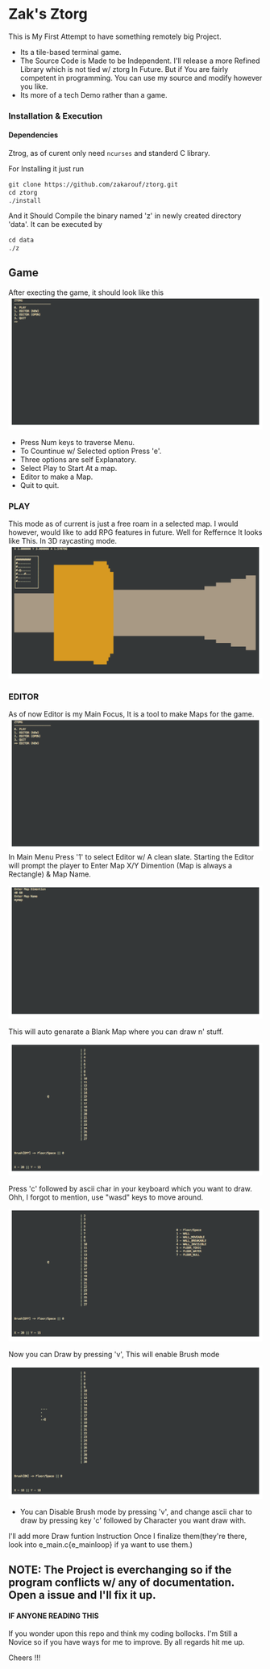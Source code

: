 # Zak's Ztorg

This is My First Attempt to have something remotely big Project.

- Its a tile-based terminal game.
- The Source Code is Made to be Independent. I'll release a more Refined Library which is not tied w/ ztorg In Future. But if You are fairly competent in programming. You can use my source and modify however you like.
- Its more of a tech Demo rather than a game.

### Installation & Execution

#### Dependencies
Ztrog, as of curent only need ```ncurses``` and standerd C library.

For Installing it just run
```
git clone https://github.com/zakarouf/ztorg.git
cd ztorg
./install
```
And it Should Compile the binary named 'z' in newly created directory 'data'.
It can be executed by
```
cd data
./z
```
## Game

After execting the game, it should look like this
![main_menu](https://github.com/zakarouf/ztorg/blob/master/doc/scr/main_menu.png?raw=true)
- Press Num keys to traverse Menu.
- To Countinue w/ Selected option Press 'e'.
- Three options are self Explanatory.
- Select Play to Start At a map.
- Editor to make a Map. 
- Quit to quit.

### PLAY 
This mode as of current is just a free roam in a selected map.
I would however, would like to add RPG features in future.
Well for Reffernce It looks like This. In 3D raycasting mode.
![play](https://github.com/zakarouf/ztorg/blob/master/doc/scr/play.png?raw=true)
### EDITOR
As of now Editor is my Main Focus, It is a tool to make Maps for the game.
![editor_select](https://github.com/zakarouf/ztorg/blob/master/doc/scr/editor_select.png?raw=true)
In Main Menu Press '1' to select Editor w/ A clean slate.
Starting the Editor will prompt the player to Enter Map X/Y Dimention (Map is always a Rectangle) & Map Name.

![editor_setup](https://github.com/zakarouf/ztorg/blob/master/doc/scr/editor_setup.png?raw=true)

This will auto genarate a Blank Map where you can draw n' stuff.

![e_intro](https://github.com/zakarouf/ztorg/blob/master/doc/scr/e_intro.png?raw=true)

Press 'c' followed by ascii char in your keyboard which you want to draw.
Ohh, I forgot to mention, use "wasd" keys to move around.

![e_c](https://github.com/zakarouf/ztorg/blob/master/doc/scr/change_tile_0.png?raw=true)

Now you can Draw by pressing 'v', This will enable Brush mode

![move](https://github.com/zakarouf/ztorg/blob/master/doc/scr/move_brush_on.png?raw=true)

- You can Disable Brush mode by pressing 'v', and change ascii char to draw by pressing key 'c' followed by Character you want draw with.

I'll add more Draw funtion Instruction Once I finalize them(they're there, look into e_main.c{e_mainloop} if ya want to use them.)


NOTE: The Project is everchanging so if the program conflicts w/ any of documentation. Open a issue and I'll fix it up.
---
#### IF ANYONE READING THIS

If you wonder upon this repo and think my coding bollocks.
I'm Still a Novice so if you have ways for me to improve. By all regards hit me up.

Cheers !!!
